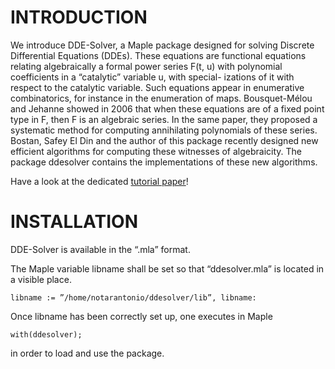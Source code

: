 # **INTRODUCTION**

We introduce DDE-Solver, a Maple package designed for solving Discrete Differential
Equations (DDEs). These equations are functional equations relating algebraically a formal
power series F(t, u) with polynomial coefficients in a “catalytic” variable u, with special-
izations of it with respect to the catalytic variable. Such equations appear in
enumerative combinatorics, for instance in the enumeration of maps. Bousquet-Mélou and
Jehanne showed in 2006 that when these equations are of a fixed point type in F, then F is
an algebraic series. In the same paper, they proposed a systematic method for computing
annihilating polynomials of these series. Bostan, Safey El Din and the author of this package
recently designed new efficient algorithms for computing these witnesses of algebraicity. 
The package ddesolver contains the implementations of these new algorithms.

Have a look at the dedicated [tutorial paper](https://mathexp.eu/notarantonio/papers/ddesolver.pdf)!   


# **INSTALLATION**

DDE-Solver is available in the “.mla” format.

The Maple variable libname shall be set so that “ddesolver.mla” is
located in a visible place.

```
libname := ”/home/notarantonio/ddesolver/lib”, libname:
```

Once libname has been correctly set up, one executes in Maple

```
with(ddesolver);
```

in order to load and use the package.
